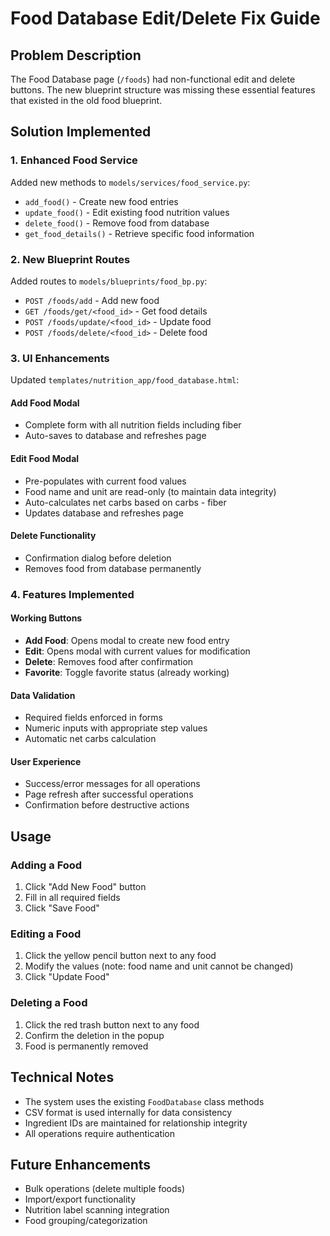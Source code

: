 # Food Database Edit/Delete Fix Guide

## Problem Description
The Food Database page (`/foods`) had non-functional edit and delete buttons. The new blueprint structure was missing these essential features that existed in the old food blueprint.

## Solution Implemented

### 1. Enhanced Food Service
Added new methods to `models/services/food_service.py`:
- `add_food()` - Create new food entries
- `update_food()` - Edit existing food nutrition values
- `delete_food()` - Remove food from database
- `get_food_details()` - Retrieve specific food information

### 2. New Blueprint Routes
Added routes to `models/blueprints/food_bp.py`:
- `POST /foods/add` - Add new food
- `GET /foods/get/<food_id>` - Get food details
- `POST /foods/update/<food_id>` - Update food
- `POST /foods/delete/<food_id>` - Delete food

### 3. UI Enhancements
Updated `templates/nutrition_app/food_database.html`:

#### Add Food Modal
- Complete form with all nutrition fields including fiber
- Auto-saves to database and refreshes page

#### Edit Food Modal
- Pre-populates with current food values
- Food name and unit are read-only (to maintain data integrity)
- Auto-calculates net carbs based on carbs - fiber
- Updates database and refreshes page

#### Delete Functionality
- Confirmation dialog before deletion
- Removes food from database permanently

### 4. Features Implemented

#### Working Buttons
- **Add Food**: Opens modal to create new food entry
- **Edit**: Opens modal with current values for modification
- **Delete**: Removes food after confirmation
- **Favorite**: Toggle favorite status (already working)

#### Data Validation
- Required fields enforced in forms
- Numeric inputs with appropriate step values
- Automatic net carbs calculation

#### User Experience
- Success/error messages for all operations
- Page refresh after successful operations
- Confirmation before destructive actions

## Usage

### Adding a Food
1. Click "Add New Food" button
2. Fill in all required fields
3. Click "Save Food"

### Editing a Food
1. Click the yellow pencil button next to any food
2. Modify the values (note: food name and unit cannot be changed)
3. Click "Update Food"

### Deleting a Food
1. Click the red trash button next to any food
2. Confirm the deletion in the popup
3. Food is permanently removed

## Technical Notes

- The system uses the existing `FoodDatabase` class methods
- CSV format is used internally for data consistency
- Ingredient IDs are maintained for relationship integrity
- All operations require authentication

## Future Enhancements
- Bulk operations (delete multiple foods)
- Import/export functionality
- Nutrition label scanning integration
- Food grouping/categorization
